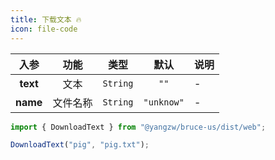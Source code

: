 ```yaml
---
title: 下载文本 🔥
icon: file-code
---
```


入参|功能|类型|默认|说明
:-:|:-:|:-:|:-:|-
**text**|文本|`String`|`""`|-
**name**|文件名称|`String`|`"unknow"`|-

```js
import { DownloadText } from "@yangzw/bruce-us/dist/web";

DownloadText("pig", "pig.txt");
```